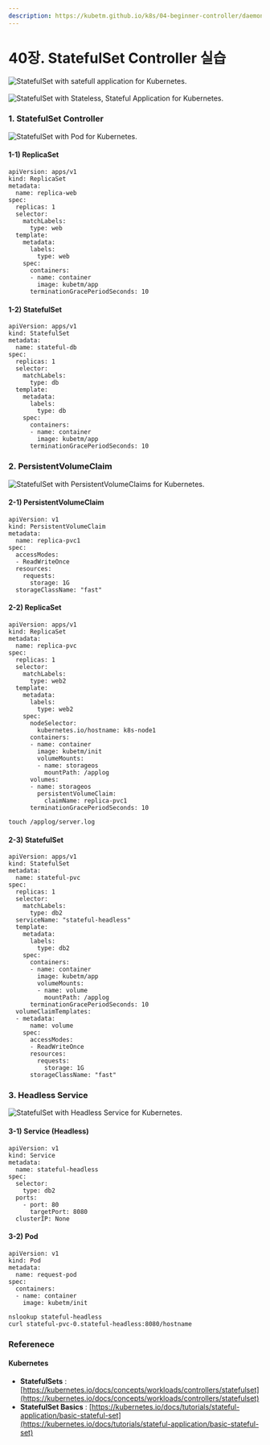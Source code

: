 ```yaml
---
description: https://kubetm.github.io/k8s/04-beginner-controller/daemonset/
---
```


# 40장. StatefulSet Controller 실습



![StatefulSet with satefull application for Kubernetes.](https://kubetm.github.io/img/practice/intermediate/StatefulSet%20with%20satefull%20application%20for%20Kubernetes.jpg)\
\
![StatefulSet with Stateless, Stateful Application for Kubernetes.](https://kubetm.github.io/img/practice/intermediate/StatefulSet%20with%20Stateless,%20Stateful%20Application%20for%20Kubernetes.jpg)

### 1. StatefulSet Controller <a href="1-statefulset-controller" id="1-statefulset-controller"></a>

![StatefulSet with Pod for Kubernetes.](https://kubetm.github.io/img/practice/intermediate/StatefulSet%20with%20Pod%20for%20Kubernetes.jpg)

#### 1-1) ReplicaSet <a href="1-1-replicaset" id="1-1-replicaset"></a>

```
apiVersion: apps/v1
kind: ReplicaSet
metadata:
  name: replica-web
spec:
  replicas: 1
  selector:
    matchLabels:
      type: web
  template:
    metadata:
      labels:
        type: web
    spec:
      containers:
      - name: container
        image: kubetm/app
      terminationGracePeriodSeconds: 10
```

#### 1-2) StatefulSet <a href="1-2-statefulset" id="1-2-statefulset"></a>

```
apiVersion: apps/v1
kind: StatefulSet
metadata:
  name: stateful-db
spec:
  replicas: 1
  selector:
    matchLabels:
      type: db
  template:
    metadata:
      labels:
        type: db
    spec:
      containers:
      - name: container
        image: kubetm/app
      terminationGracePeriodSeconds: 10
```

### 2. PersistentVolumeClaim <a href="2-persistentvolumeclaim" id="2-persistentvolumeclaim"></a>

![StatefulSet with PersistentVolumeClaims for Kubernetes.](https://kubetm.github.io/img/practice/intermediate/StatefulSet%20with%20PersistentVolumeClaims%20for%20Kubernetes.jpg)

#### 2-1) PersistentVolumeClaim <a href="2-1-persistentvolumeclaim" id="2-1-persistentvolumeclaim"></a>

```
apiVersion: v1
kind: PersistentVolumeClaim
metadata:
  name: replica-pvc1
spec:
  accessModes:
  - ReadWriteOnce
  resources:
    requests:
      storage: 1G
  storageClassName: "fast"
```

#### 2-2) ReplicaSet <a href="2-2-replicaset" id="2-2-replicaset"></a>

```
apiVersion: apps/v1
kind: ReplicaSet
metadata:
  name: replica-pvc
spec:
  replicas: 1
  selector:
    matchLabels:
      type: web2
  template:
    metadata:
      labels:
        type: web2
    spec:
      nodeSelector:
        kubernetes.io/hostname: k8s-node1
      containers:
      - name: container
        image: kubetm/init
        volumeMounts:
        - name: storageos
          mountPath: /applog
      volumes:
      - name: storageos
        persistentVolumeClaim:
          claimName: replica-pvc1
      terminationGracePeriodSeconds: 10
```

```
touch /applog/server.log
```

#### 2-3) StatefulSet <a href="2-3-statefulset" id="2-3-statefulset"></a>

```
apiVersion: apps/v1
kind: StatefulSet
metadata:
  name: stateful-pvc
spec:
  replicas: 1
  selector:
    matchLabels:
      type: db2
  serviceName: "stateful-headless"
  template: 
    metadata:
      labels:
        type: db2
    spec:
      containers:
      - name: container
        image: kubetm/app
        volumeMounts:
        - name: volume
          mountPath: /applog
      terminationGracePeriodSeconds: 10
  volumeClaimTemplates:
  - metadata:
      name: volume
    spec:
      accessModes:
      - ReadWriteOnce
      resources:
        requests:
          storage: 1G
      storageClassName: "fast"
```

### 3. Headless Service <a href="3-headless-service" id="3-headless-service"></a>

![StatefulSet with Headless Service for Kubernetes.](https://kubetm.github.io/img/practice/intermediate/StatefulSet%20with%20Headless%20Service%20for%20Kubernetes.jpg)

#### 3-1) Service (Headless) <a href="3-1-service-headless" id="3-1-service-headless"></a>

```
apiVersion: v1
kind: Service
metadata:
  name: stateful-headless
spec:
  selector:
    type: db2
  ports:
    - port: 80
      targetPort: 8080    
  clusterIP: None
```

#### 3-2) Pod <a href="3-2-pod" id="3-2-pod"></a>

```
apiVersion: v1
kind: Pod
metadata:
  name: request-pod
spec:
  containers:
  - name: container
    image: kubetm/init
```

```
nslookup stateful-headless
curl stateful-pvc-0.stateful-headless:8080/hostname
```

### Referenece <a href="referenece" id="referenece"></a>

#### **Kubernetes** <a href="__kubernetes__" id="__kubernetes__"></a>

* **StatefulSets** : [https://kubernetes.io/docs/concepts/workloads/controllers/statefulset](https://kubernetes.io/docs/concepts/workloads/controllers/statefulset)
* **StatefulSet Basics** : [https://kubernetes.io/docs/tutorials/stateful-application/basic-stateful-set](https://kubernetes.io/docs/tutorials/stateful-application/basic-stateful-set)
